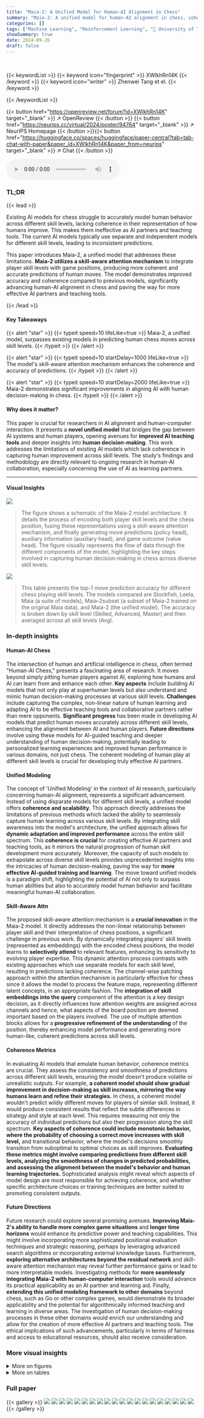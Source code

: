 ```yaml
---
title: "Maia-2: A Unified Model for Human-AI Alignment in Chess"
summary: "Maia-2: A unified model for human-AI alignment in chess, coherently captures human play across skill levels, significantly improving AI-human alignment and paving the way for AI-guided teaching."
categories: []
tags: ["Machine Learning", "Reinforcement Learning", "🏢 University of Toronto",]
showSummary: true
date: 2024-09-26
draft: false
---
```


<br>

{{< keywordList >}}
{{< keyword icon="fingerprint" >}} XWlkhRn14K {{< /keyword >}}
{{< keyword icon="writer" >}} Zhenwei Tang et el. {{< /keyword >}}
 
{{< /keywordList >}}

{{< button href="https://openreview.net/forum?id=XWlkhRn14K" target="_blank" >}}
↗ OpenReview
{{< /button >}}
{{< button href="https://neurips.cc/virtual/2024/poster/94764" target="_blank" >}}
↗ NeurIPS Homepage
{{< /button >}}{{< button href="https://huggingface.co/spaces/huggingface/paper-central?tab=tab-chat-with-paper&paper_id=XWlkhRn14K&paper_from=neurips" target="_blank" >}}
↗ Chat
{{< /button >}}



<audio controls>
    <source src="https://ai-paper-reviewer.com/XWlkhRn14K/podcast.wav" type="audio/wav">
    Your browser does not support the audio element.
</audio>


### TL;DR


{{< lead >}}

Existing AI models for chess struggle to accurately model human behavior across different skill levels, lacking coherence in their representation of how humans improve. This makes them ineffective as AI partners and teaching tools.  The current AI models typically use separate and independent models for different skill levels, leading to inconsistent predictions.



This paper introduces Maia-2, a unified model that addresses these limitations.  **Maia-2 utilizes a skill-aware attention mechanism** to integrate player skill levels with game positions, producing more coherent and accurate predictions of human moves. The model demonstrates improved accuracy and coherence compared to previous models, significantly advancing human-AI alignment in chess and paving the way for more effective AI partners and teaching tools.

{{< /lead >}}


#### Key Takeaways

{{< alert "star" >}}
{{< typeit speed=10 lifeLike=true >}} Maia-2, a unified model, surpasses existing models in predicting human chess moves across skill levels. {{< /typeit >}}
{{< /alert >}}

{{< alert "star" >}}
{{< typeit speed=10 startDelay=1000 lifeLike=true >}} The model's skill-aware attention mechanism enhances the coherence and accuracy of predictions. {{< /typeit >}}
{{< /alert >}}

{{< alert "star" >}}
{{< typeit speed=10 startDelay=2000 lifeLike=true >}} Maia-2 demonstrates significant improvements in aligning AI with human decision-making in chess. {{< /typeit >}}
{{< /alert >}}

#### Why does it matter?
This paper is crucial for researchers in AI alignment and human-computer interaction.  It presents a **novel unified model** that bridges the gap between AI systems and human players, opening avenues for **improved AI teaching tools** and deeper insights into **human decision-making**. This work addresses the limitations of existing AI models which lack coherence in capturing human improvement across skill levels. The study's findings and methodology are directly relevant to ongoing research in human-AI collaboration, especially concerning the use of AI as learning partners.

------
#### Visual Insights



![](https://ai-paper-reviewer.com/XWlkhRn14K/figures_3_1.jpg)

> The figure shows a schematic of the Maia-2 model architecture.  It details the process of encoding both player skill levels and the chess position, fusing these representations using a skill-aware attention mechanism, and finally generating move predictions (policy head), auxiliary information (auxiliary head), and game outcome (value head). The figure visually represents the flow of data through the different components of the model, highlighting the key steps involved in capturing human decision-making in chess across diverse skill levels.





![](https://ai-paper-reviewer.com/XWlkhRn14K/tables_5_1.jpg)

> This table presents the top-1 move prediction accuracy for different chess playing skill levels.  The models compared are Stockfish, Leela, Maia (a suite of models), Maia-2subset (a subset of Maia-2 trained on the original Maia data), and Maia-2 (the unified model).  The accuracy is broken down by skill level (Skilled, Advanced, Master) and then averaged across all skill levels (Avg).





### In-depth insights


#### Human-AI Chess
The intersection of human and artificial intelligence in chess, often termed "Human-AI Chess," presents a fascinating area of research.  It moves beyond simply pitting human players against AI, exploring how humans and AI can learn from and enhance each other.  **Key aspects** include building AI models that not only play at superhuman levels but also understand and mimic human decision-making processes at various skill levels.  **Challenges** include capturing the complex, non-linear nature of human learning and adapting AI to be effective teaching tools and collaborative partners rather than mere opponents. **Significant progress** has been made in developing AI models that predict human moves accurately across different skill levels, enhancing the alignment between AI and human players.  **Future directions** involve using these models for AI-guided teaching and deeper understanding of human decision-making, potentially leading to personalized learning experiences and improved human performance in various domains, not just chess. The coherent modeling of human play at different skill levels is crucial for developing truly effective AI partners.

#### Unified Modeling
The concept of 'Unified Modeling' in the context of AI research, particularly concerning human-AI alignment, represents a significant advancement.  Instead of using disparate models for different skill levels, a unified model offers **coherence and scalability**.  This approach directly addresses the limitations of previous methods which lacked the ability to seamlessly capture human learning across various skill levels. By integrating skill awareness into the model's architecture, the unified approach allows for **dynamic adaptation and improved performance** across the entire skill spectrum. This **coherence is crucial** for creating effective AI partners and teaching tools, as it mirrors the natural progression of human skill development more accurately.  Moreover, the capacity of such models to extrapolate across diverse skill levels provides unprecedented insights into the intricacies of human decision-making, paving the way for **more effective AI-guided training and learning**. The move toward unified models is a paradigm shift, highlighting the potential of AI not only to surpass human abilities but also to accurately model human behavior and facilitate meaningful human-AI collaboration.

#### Skill-Aware Attn
The proposed skill-aware attention mechanism is a **crucial innovation** in the Maia-2 model.  It directly addresses the non-linear relationship between player skill and their interpretation of chess positions, a significant challenge in previous work. By dynamically integrating players' skill levels (represented as embeddings) with the encoded chess positions, the model learns to **selectively attend** to relevant features, enhancing its sensitivity to evolving player expertise.  This dynamic attention process contrasts with existing approaches which use separate models for each skill level, resulting in predictions lacking coherence.  The channel-wise patching approach within the attention mechanism is particularly effective for chess since it allows the model to process the feature maps, representing different latent concepts, in an appropriate fashion. The **integration of skill embeddings into the query** component of the attention is a key design decision, as it directly influences how attention weights are assigned across channels and hence, what aspects of the board position are deemed important based on the players involved.  The use of multiple attention blocks allows for a **progressive refinement of the understanding** of the position, thereby enhancing model performance and generating more human-like, coherent predictions across skill levels.

#### Coherence Metrics
In evaluating AI models that emulate human behavior, coherence metrics are crucial.  They assess the consistency and smoothness of predictions across different skill levels, ensuring the model doesn't produce volatile or unrealistic outputs.  For example, **a coherent model should show gradual improvement in decision-making as skill increases, mirroring the way humans learn and refine their strategies.** In chess, a coherent model wouldn't predict wildly different moves for players of similar skill.  Instead, it would produce consistent results that reflect the subtle differences in strategy and style at each level.  This requires measuring not only the accuracy of individual predictions but also their progression along the skill spectrum. **Key aspects of coherence could include monotonic behavior, where the probability of choosing a correct move increases with skill level,** and transitional behavior, where the model's decisions smoothly transition from suboptimal to optimal choices as skill improves.  **Evaluating these metrics might involve comparing predictions from different skill levels, analyzing the smoothness of changes in predicted probabilities, and assessing the alignment between the model's behavior and human learning trajectories.**  Sophisticated analysis might reveal which aspects of model design are most responsible for achieving coherence, and whether specific architecture choices or training techniques are better suited to promoting consistent outputs.

#### Future Directions
Future research could explore several promising avenues.  **Improving Maia-2's ability to handle more complex game situations** and **longer time horizons** would enhance its predictive power and teaching capabilities.  This might involve incorporating more sophisticated positional evaluation techniques and strategic reasoning, perhaps by leveraging advanced search algorithms or incorporating external knowledge bases.  Furthermore, **exploring alternative architectures beyond the residual network** and skill-aware attention mechanism may reveal further performance gains or lead to more interpretable models.  Investigating methods for **more seamlessly integrating Maia-2 with human-computer interaction** tools would advance its practical applicability as an AI partner and learning aid.  Finally, **extending this unified modeling framework to other domains** beyond chess, such as Go or other complex games,  would demonstrate its broader applicability and the potential for algorithmically informed teaching and learning in diverse areas.  The investigation of human decision-making processes in these other domains would enrich our understanding and allow for the creation of more effective AI partners and teaching tools.  The ethical implications of such advancements, particularly in terms of fairness and access to educational resources, should also receive consideration.


### More visual insights

<details>
<summary>More on figures
</summary>


![](https://ai-paper-reviewer.com/XWlkhRn14K/figures_6_1.jpg)

> This figure shows the move prediction accuracy of Maia-2 across different combinations of active player skill levels and opponent skill levels.  Each cell in the heatmap represents a different combination of active and opponent skill levels, and the color intensity indicates the accuracy of Maia-2's move predictions for that specific skill level combination. Warmer colors (reds and oranges) represent higher accuracy, while cooler colors (blues and purples) represent lower accuracy. The figure demonstrates that Maia-2 achieves high accuracy across a wide range of skill levels and skill combinations, indicating the model's robustness and generalizability.


![](https://ai-paper-reviewer.com/XWlkhRn14K/figures_9_1.jpg)

> This figure shows the results of linear probes used to analyze Maia-2's understanding of chess concepts at different skill levels.  The probes measure the model's ability to recognize specific chess features (Stockfish evaluations, piece ownership, and capture possibilities) both before and after the skill-aware attention mechanism is applied.  The results show that Maia-2's understanding of some chess concepts (like board evaluation) improves with player skill level, while its understanding of others (like bishop pairs or capture opportunities) remains fairly consistent across skill levels. This illustrates how the model dynamically adjusts its attention to chess features based on player skill.


![](https://ai-paper-reviewer.com/XWlkhRn14K/figures_13_1.jpg)

> This figure demonstrates the performance of Maia-2 and Maia-1 on a Mate-in-1 chess puzzle with a rating of 1500.  The results show that Maia-2's accuracy improves as player skill increases, while Maia-1's performance is inconsistent across skill levels. The darkness of the green arrows represents the model's confidence in its prediction, with darker arrows indicating a higher probability of correctness.  This highlights Maia-2's ability to improve prediction coherence with increasing skill levels, a key advantage over Maia-1.


![](https://ai-paper-reviewer.com/XWlkhRn14K/figures_13_2.jpg)

> This figure shows the move prediction accuracy of the Maia-2 model across different combinations of active player skill level and opponent player skill level. The color intensity represents the accuracy, with warmer colors (reds and oranges) indicating higher accuracy and cooler colors (blues) indicating lower accuracy.  The heatmap allows for a visual comparison of the model's performance across various skill levels, highlighting strengths and weaknesses in different skill matchups.


![](https://ai-paper-reviewer.com/XWlkhRn14K/figures_14_1.jpg)

> This figure shows the quality of the moves predicted by the model, categorized by the player's skill level.  The average blunder rate (the fraction of times an egregious mistake is predicted) and average centipawn loss (a standard move quality metric; lower is better) are shown for different skill levels.  As expected, both the blunder rate and centipawn loss decrease monotonically as the player's skill level increases, indicating that the model's predictions become more accurate and higher quality as skill increases. This is a key finding as it shows that the model aligns with human behavior: stronger players make fewer mistakes.


![](https://ai-paper-reviewer.com/XWlkhRn14K/figures_14_2.jpg)

> This Q-Q plot displays the calibration of the model's value head. The x-axis represents the predicted win probability, and the y-axis represents the empirical win probability. A perfectly calibrated model would show points along the diagonal line. Deviations from this line indicate miscalibration.


![](https://ai-paper-reviewer.com/XWlkhRn14K/figures_15_1.jpg)

> This figure shows the results of linear activation probes performed on Maia-2's internal representations before and after applying the skill-aware attention module.  The probes assess the model's understanding of various chess concepts (board evaluation, piece value, bishop pair possession, and capture possibilities) at different skill levels.  It demonstrates how the model's understanding of skill-dependent concepts changes after incorporating skill information via the attention mechanism, while skill-independent concepts remain relatively stable.


![](https://ai-paper-reviewer.com/XWlkhRn14K/figures_15_2.jpg)

> This figure shows the quality of moves predicted by the model across different skill levels.  The average blunder rate (the percentage of moves that are considered egregious mistakes) and the average centipawn loss (a measure of the inaccuracy of the move, with lower values indicating better moves) are plotted against player skill level.  It demonstrates that as the skill level of the players increase, the quality of the model's predictions also increases, showing a decrease in both blunder rate and centipawn loss.  This indicates that the model is becoming more coherent in its predictions as skill increases.


</details>




<details>
<summary>More on tables
</summary>


![](https://ai-paper-reviewer.com/XWlkhRn14K/tables_7_1.jpg)
> This table presents the move prediction perplexity results for different Maia models (Maia 1100, Maia 1500, Maia 1900) and the proposed Maia-2 model.  The perplexity is calculated on the Grounded Testset, which contains positions with known Stockfish evaluations. Lower perplexity indicates higher accuracy and confidence in predictions. The table is broken down by skill level (Skilled, Advanced, Master) and provides an average perplexity across all skill levels.

![](https://ai-paper-reviewer.com/XWlkhRn14K/tables_7_2.jpg)
> This table presents the results of an ablation study comparing the performance of the Maia-2subset model with and without two key components: skill-aware attention and auxiliary information.  The results are broken down by skill level (Skilled, Advanced, Master) and also show a macro-average across all skill levels. This helps determine the contribution of each component to the model's overall accuracy.

![](https://ai-paper-reviewer.com/XWlkhRn14K/tables_8_1.jpg)
> This table presents the percentage of monotonic and transitional positions for both Maia-1 and Maia-2 across three skill levels (Skilled, Advanced, Master).  Monotonic positions are those where the model's prediction of the correct move increases smoothly with the player's skill level.  Transitional positions are those where the model initially predicts a suboptimal move for lower skill levels and then switches to predicting the optimal move for higher skill levels.  The table highlights Maia-2's significantly improved coherence compared to Maia-1, showcasing how its predictions align more consistently with the expected trajectory of human learning and skill improvement.

![](https://ai-paper-reviewer.com/XWlkhRn14K/tables_16_1.jpg)
> This table lists the hyperparameters used in training the Maia-2 model.  These parameters control various aspects of the training process, including the learning rate, weight decay, batch size, and the architecture of the model itself. The values listed reflect the settings used in the experiments reported in the paper. The table details specific parameters for data input and handling, the structure of the backbone and attention blocks of the model, and the dimensionalities of various vectors used within the model.

![](https://ai-paper-reviewer.com/XWlkhRn14K/tables_16_2.jpg)
> This table presents the statistics of the Maia-1 Testset, which is used for evaluating the performance of the Maia-1 model. The table shows the total number of positions in the dataset, as well as the number of positions for each skill level group: Skilled, Advanced, and Master.  The rating ranges defining each skill level are also specified.

![](https://ai-paper-reviewer.com/XWlkhRn14K/tables_16_3.jpg)
> This table shows the number of games consumed, trained games, and trained positions for both Maia-2subset and Maia-2. Maia-2subset uses a smaller dataset for training compared to Maia-2. This highlights the difference in the amount of data used for training the two models, which impacts their overall performance and capabilities.

![](https://ai-paper-reviewer.com/XWlkhRn14K/tables_18_1.jpg)
> This table presents the top-1 move prediction accuracy for different chess playing skill levels.  The results are compared between Maia-2, Stockfish, Leela, and the original Maia models.  The skill levels are grouped into Skilled (up to rating 1600), Advanced (1600-2000), and Master (over 2000).  'Avg' represents the macro-averaged accuracy across all skill levels.

![](https://ai-paper-reviewer.com/XWlkhRn14K/tables_18_2.jpg)
> This table presents the top-1 move prediction accuracy for four different models (Stockfish, Leela, Maia, and Maia-2) across three skill levels (Skilled, Advanced, and Master) in a chess game.  The results are shown for various subsets of the Maia-2 model, showing the performance of the different models with different approaches to modelling human behaviour in chess. The 'Avg' row represents the macro-averaged accuracy across all skill levels.

![](https://ai-paper-reviewer.com/XWlkhRn14K/tables_18_3.jpg)
> This table presents the move prediction accuracy of different models (Stockfish, Leela, Maia, Maia-2subset, and Maia-2) across three skill levels (Skilled, Advanced, Master) on the Maia-2 Testset.  The accuracy is calculated as the percentage of times the model correctly predicts the human player's move.  The 'Avg' row shows the macro-averaged accuracy across all skill levels.  The table demonstrates Maia-2's superior performance in accurately predicting human moves across various skill levels, surpassing other models including the original Maia.

</details>




### Full paper

{{< gallery >}}
<img src="https://ai-paper-reviewer.com/XWlkhRn14K/1.png" class="grid-w50 md:grid-w33 xl:grid-w25" />
<img src="https://ai-paper-reviewer.com/XWlkhRn14K/2.png" class="grid-w50 md:grid-w33 xl:grid-w25" />
<img src="https://ai-paper-reviewer.com/XWlkhRn14K/3.png" class="grid-w50 md:grid-w33 xl:grid-w25" />
<img src="https://ai-paper-reviewer.com/XWlkhRn14K/4.png" class="grid-w50 md:grid-w33 xl:grid-w25" />
<img src="https://ai-paper-reviewer.com/XWlkhRn14K/5.png" class="grid-w50 md:grid-w33 xl:grid-w25" />
<img src="https://ai-paper-reviewer.com/XWlkhRn14K/6.png" class="grid-w50 md:grid-w33 xl:grid-w25" />
<img src="https://ai-paper-reviewer.com/XWlkhRn14K/7.png" class="grid-w50 md:grid-w33 xl:grid-w25" />
<img src="https://ai-paper-reviewer.com/XWlkhRn14K/8.png" class="grid-w50 md:grid-w33 xl:grid-w25" />
<img src="https://ai-paper-reviewer.com/XWlkhRn14K/9.png" class="grid-w50 md:grid-w33 xl:grid-w25" />
<img src="https://ai-paper-reviewer.com/XWlkhRn14K/10.png" class="grid-w50 md:grid-w33 xl:grid-w25" />
<img src="https://ai-paper-reviewer.com/XWlkhRn14K/11.png" class="grid-w50 md:grid-w33 xl:grid-w25" />
<img src="https://ai-paper-reviewer.com/XWlkhRn14K/12.png" class="grid-w50 md:grid-w33 xl:grid-w25" />
<img src="https://ai-paper-reviewer.com/XWlkhRn14K/13.png" class="grid-w50 md:grid-w33 xl:grid-w25" />
<img src="https://ai-paper-reviewer.com/XWlkhRn14K/14.png" class="grid-w50 md:grid-w33 xl:grid-w25" />
<img src="https://ai-paper-reviewer.com/XWlkhRn14K/15.png" class="grid-w50 md:grid-w33 xl:grid-w25" />
<img src="https://ai-paper-reviewer.com/XWlkhRn14K/16.png" class="grid-w50 md:grid-w33 xl:grid-w25" />
<img src="https://ai-paper-reviewer.com/XWlkhRn14K/17.png" class="grid-w50 md:grid-w33 xl:grid-w25" />
<img src="https://ai-paper-reviewer.com/XWlkhRn14K/18.png" class="grid-w50 md:grid-w33 xl:grid-w25" />
<img src="https://ai-paper-reviewer.com/XWlkhRn14K/19.png" class="grid-w50 md:grid-w33 xl:grid-w25" />
<img src="https://ai-paper-reviewer.com/XWlkhRn14K/20.png" class="grid-w50 md:grid-w33 xl:grid-w25" />
{{< /gallery >}}